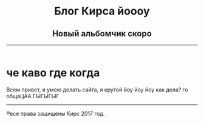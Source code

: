 <!doctype html>
<html>
<head>
<meta charset="utf-8" />
<title>новый сайт</title>
</head>
<header>
<h1>Блог Кирса йоооу</h1>
<h2>Новый альбомчик скоро</h2>
<HR NOSHADE WIDTH="100%" COLOR="green" SIZE="5"> 
</header>
<body>
<h1>че каво где когда</h1>
Всем привет, я умею делать сайта, я крутой йоу йоу йоу как дела? го общаЦАА ГЫГЫГЫГ
</body>
<footer>
<HR NOSHADE WIDTH="100%" COLOR="green" SIZE="5"> 
®все права защищены Кирс 2017 год.
</html>
